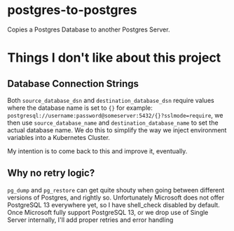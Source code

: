 # postgres-to-postgres

Copies a Postgres Database to another Postgres Server.

# Things I don't like about this project

## Database Connection Strings

Both `source_database_dsn` and `destination_database_dsn` require values where the database name is set to `{}` for example: `postgresql://username:password@someserver:5432/{}?sslmode=require`, we then use `source_database_name` and `destination_database_name` to set the actual database name. We do this to simplify the way we inject environment variables into a Kubernetes Cluster.

My intention is to come back to this and improve it, eventually.

## Why no retry logic?

`pg_dump` and `pg_restore` can get quite shouty when going between different versions of Postgres, and rightly so. Unfortunately Microsoft does not offer PostgreSQL 13 everywhere yet, so I have shell_check disabled by default. Once Microsoft fully support PostgreSQL 13, or we drop use of Single Server internally, I'll add proper retries and error handling
